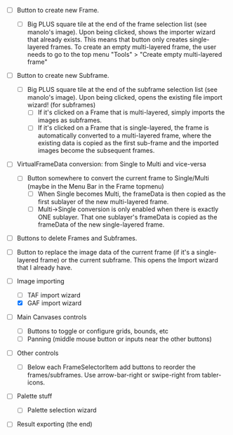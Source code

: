 - [ ] Button to create new Frame.
  - [ ] Big PLUS square tile at the end of the frame selection list (see manolo's image).
        Upon being clicked, shows the importer wizard that already exists. This means that button
        only creates single-layered frames. To create an empty multi-layered frame, the user needs
        to go to the top menu "Tools" > "Create empty multi-layered frame"

- [ ] Button to create new Subframe.
  - [ ] Big PLUS square tile at the end of the subframe selection list (see manolo's image).
        Upon being clicked, opens the existing file import wizard! (for subframes)
    - [ ] If it's clicked on a Frame that is multi-layered, simply imports the images as subframes.
    - [ ] If it's clicked on a Frame that is single-layered, the frame is automatically converted
          to a multi-layered frame, where the existing data is copied as the first sub-frame and
          the imported images become the subsequent frames.

- [ ] VirtualFrameData conversion: from Single to Multi and vice-versa
  - [ ] Button somewhere to convert the current frame to Single/Multi
        (maybe in the Menu Bar in the Frame topmenu)
    - [ ] When Single becomes Multi, the frameData is then copied as the first sublayer of the new
          multi-layered frame.
    - [ ] Multi->Single conversion is only enabled when there is exactly ONE sublayer.
          That one sublayer's frameData is copied as the frameData of the new single-layered frame.

- [ ] Buttons to delete Frames and Subframes.

- [ ] Button to replace the image data of the current frame (if it's a single-layered frame) or the
      current subframe. This opens the Import wizard that I already have.

- [ ] Image importing
  - [ ] TAF import wizard
  - [x] GAF import wizard

- [ ] Main Canvases controls
  - [ ] Buttons to toggle or configure grids, bounds, etc
  - [ ] Panning (middle mouse button or inputs near the other buttons)

- [ ] Other controls
  - [ ] Below each FrameSelectorItem add buttons to reorder the frames/subframes. Use
    arrow-bar-right or swipe-right from tabler-icons.

- [ ] Palette stuff
  - [ ] Palette selection wizard

- [ ] Result exporting (the end)
